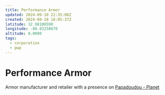 ```yaml
---
title: Performance Armor
updated: 2024-09-10 22:35:06Z
created: 2024-09-10 18:05:37Z
latitude: 32.98100590
longitude: -80.03258670
altitude: 0.0000
tags:
  - corporation
  - pwp
---
```


# Performance Armor

Armor manufacturer and retailer with a presence on [Papadoudou - Planet](../../../Gaming/StarsWithoutNumber/PiratesWithoutPlunder/Papadoudou%20-%20Planet.md)